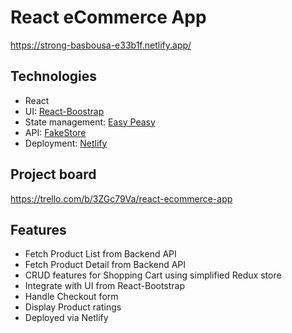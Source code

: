 # React eCommerce App

https://strong-basbousa-e33b1f.netlify.app/

## Technologies

- React
- UI: [React-Boostrap](https://react-bootstrap.netlify.app/)
- State management: [Easy Peasy](https://easy-peasy.vercel.app/)
- API: [FakeStore](https://fakestoreapi.com/)
- Deployment: [Netlify](https://www.netlify.com/)

## Project board

https://trello.com/b/3ZGc79Va/react-ecommerce-app

## Features

- Fetch Product List from Backend API
- Fetch Product Detail from Backend API
- CRUD features for Shopping Cart using simplified Redux store
- Integrate with UI from React-Bootstrap
- Handle Checkout form
- Display Product ratings
- Deployed via Netlify
